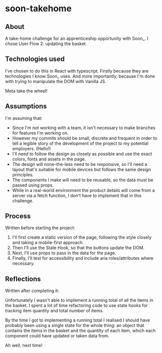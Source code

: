 # soon-takehome
## About

A take-home challenge for an apprenticeship opportunity with Soon_. I chose User Flow 2: updating the basket. 
## Technologies used
I've chosen to do this in React with typescript. Firstly because they are technologies I know Soon_ uses. And more importantly, because I'm done with trying to manipulate the DOM with Vanilla JS. 

Meta take the wheel!

## Assumptions
I'm assuming that:
- Since I'm not working with a team, it isn't necessary to make branches for features I'm working on.
- However my commits should be small, discrete and frequent in order to tell a legible story of the development of the project to my potential employers. (Hello!)
- I'll need to follow the design as closely as possible and use the exact colors, fonts and assets in the page.
- The design will none-the-less need to be responsive, so I'll need a layout that's suitable for mobile devices but follows the same design principles.
- The components I make will need to be reusable, so the data must be passed using props.
- While in a real-world environment the product details will come from a server via a fetch function, I don't have to implement that in this challenge.

## Process
Written before starting the project:
1. I'll first create a static version of the page, following the style closely and taking a mobile-first approach.
2. Then I'll use the State Hook, so that the buttons update the DOM.
3. Next, I'll use props to pass in the data for the page.
4. Finally, I'll test for accessibility and include aria roles/attributes where necessary.

## Reflections

Written after completing it:

Unfortunately I wasn't able to implement a running total of all the items in the basket. I spent a lot of time refactoring code to use state hooks for tracking item quantity and total number of items.

By the time I got to implementing a running total I realised I should have probably been using a single state for the whole thing: an object that contains the items in the basket and the quantity of each item, which each component could have updated or taken data from.

Ah well, next time!
